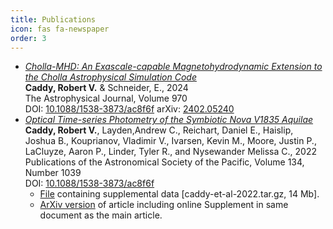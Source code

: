 ```yaml
---
title: Publications
icon: fas fa-newspaper
order: 3
---
```


- *[Cholla-MHD: An Exascale-capable Magnetohydrodynamic Extension to the Cholla Astrophysical Simulation Code](https://dx.doi.org/10.3847/1538-4357/ad464a)* \
  **Caddy, Robert V.** & Schneider, E., 2024 \
  The Astrophysical Journal, Volume 970 \
  DOI: [10.1088/1538-3873/ac8f6f](https://dx.doi.org/10.3847/1538-4357/ad464a) arXiv: [2402.05240](https://arxiv.org/abs/2402.05240)
- *[Optical Time-series Photometry of the Symbiotic Nova V1835 Aquilae](https://iopscience.iop.org/article/10.1088/1538-3873/ac8f6f)* \
  **Caddy, Robert V.**, Layden,Andrew C., Reichart, Daniel E., Haislip, Joshua B., Kouprianov, Vladimir V., Ivarsen, Kevin M., Moore, Justin P., LaCluyze, Aaron P., Linder, Tyler R., and Nysewander Melissa C., 2022 \
  Publications of the Astronomical Society of the Pacific, Volume 134, Number 1039 \
  DOI: [10.1088/1538-3873/ac8f6f](https://doi.org/10.1088/1538-3873/ac8f6f)
  - <a href="/assets/publication-data/caddy-et-al-2022.tar.gz" download>File</a> containing supplemental data [caddy-et-al-2022.tar.gz, 14 Mb].
  - [ArXiv version](https://arxiv.org/abs/2209.11251) of article including online Supplement in same document as the main article.
